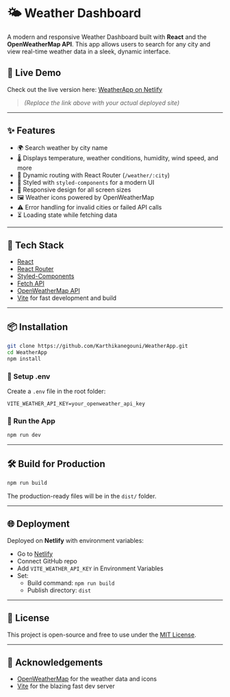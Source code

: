 # 🌤️ Weather Dashboard

A modern and responsive Weather Dashboard built with **React** and the **OpenWeatherMap API**. This app allows users to search for any city and view real-time weather data in a sleek, dynamic interface.

## 🔗 Live Demo

Check out the live version here: [WeatherApp on Netlify](https://your-deployed-url.netlify.app)

> *(Replace the link above with your actual deployed site)*

---

## ✨ Features

- 🌍 Search weather by city name
- 🌡️ Displays temperature, weather conditions, humidity, wind speed, and more
- 🔄 Dynamic routing with React Router (`/weather/:city`)
- 🎨 Styled with `styled-components` for a modern UI
- 🧭 Responsive design for all screen sizes
- 🖼️ Weather icons powered by OpenWeatherMap
- ⚠️ Error handling for invalid cities or failed API calls
- ⏳ Loading state while fetching data

---

## 🔧 Tech Stack

- [React](https://reactjs.org/)
- [React Router](https://reactrouter.com/)
- [Styled-Components](https://styled-components.com/)
- [Fetch API](https://developer.mozilla.org/en-US/docs/Web/API/Fetch_API)
- [OpenWeatherMap API](https://openweathermap.org/current)
- [Vite](https://vitejs.dev/) for fast development and build

---

## 📦 Installation

```bash
git clone https://github.com/Karthikanegouni/WeatherApp.git
cd WeatherApp
npm install
```

### 🔑 Setup .env

Create a `.env` file in the root folder:

```
VITE_WEATHER_API_KEY=your_openweather_api_key
```

### 🚀 Run the App

```bash
npm run dev
```

---

## 🛠️ Build for Production

```bash
npm run build
```

The production-ready files will be in the `dist/` folder.

---

## 🌐 Deployment

Deployed on **Netlify** with environment variables:

- Go to [Netlify](https://netlify.com)
- Connect GitHub repo
- Add `VITE_WEATHER_API_KEY` in Environment Variables
- Set:
  - Build command: `npm run build`
  - Publish directory: `dist`

---

## 📄 License

This project is open-source and free to use under the [MIT License](LICENSE).

---

## 🙌 Acknowledgements

- [OpenWeatherMap](https://openweathermap.org/) for the weather data and icons
- [Vite](https://vitejs.dev/) for the blazing fast dev server
